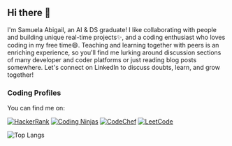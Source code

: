 ## Hi there 👋

<!--
**Samuela31/Samuela31** is a ✨ _special_ ✨ repository because its `README.md` (this file) appears on your GitHub profile.

Here are some ideas to get you started:

- 🔭 I’m currently working on ...
- 🌱 I’m currently learning ...
- 👯 I’m looking to collaborate on ...
- 🤔 I’m looking for help with ...
- 💬 Ask me about ...
- 📫 How to reach me: ...
- 😄 Pronouns: ...
- ⚡ Fun fact: ...
-->

I'm Samuela Abigail, an AI & DS graduate! I like collaborating with people and building unique real-time projects✨, and a coding enthusiast who loves coding in my free time😄. Teaching and learning together with peers is an enriching experience, so you'll find me lurking around discussion sections of many developer and coder platforms or just reading blog posts somewhere. Let's connect on LinkedIn to discuss doubts, learn, and grow together!


### Coding Profiles
You can find me on:

[![HackerRank](https://img.shields.io/badge/HackerRank-2EC866?style=flat&logo=HackerRank&logoColor=white)](https://www.hackerrank.com/profile/samuela39)
[![Coding Ninjas](https://img.shields.io/badge/Coding_Ninjas-Code360-DD6620?logo=codingninjas)](https://www.naukri.com/code360/profile/ButtercupMiku)
[![CodeChef](https://img.shields.io/badge/CodeChef-5B4638?style=flat&logo=codechef&logoColor=white)](https://www.codechef.com/users/samuela39)
[![LeetCode](https://img.shields.io/badge/LeetCode-%23FFA116.svg?&style=flat&logo=leetcode&logoColor=white)](https://leetcode.com/u/samuela39/)


![Top Langs](https://github-readme-stats.vercel.app/api/top-langs/?username=Samuela31&exclude_repo=Python-Laboratory&layout=compact)
